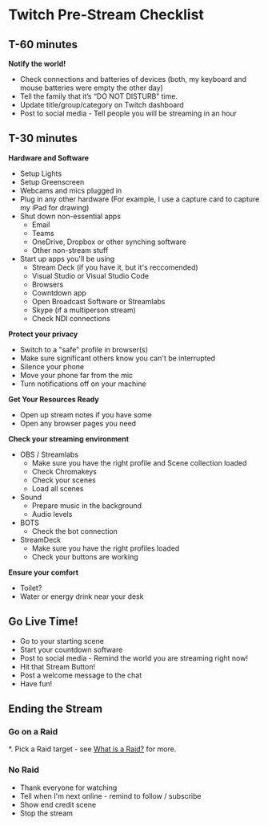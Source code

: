 # Twitch Pre-Stream Checklist 
 
## T-60 minutes 
**Notify the world!** 

* Check connections and batteries of devices (both, my keyboard and mouse batteries were empty the other day) 
* Tell the family that it’s “DO NOT DISTURB” time. 
* Update title/group/category on Twitch dashboard 
* Post to social media - Tell people you will be streaming in an hour 

## T-30 minutes
**Hardware and Software**

* Setup Lights 
* Setup Greenscreen 
* Webcams and mics plugged in 
* Plug in any other hardware (For example, I use a capture card to capture my iPad for drawing) 
* Shut down non-essential apps 
  * Email 
  * Teams 
  * OneDrive, Dropbox or other synching software
  * Other non-stream stuff 
* Start up apps you'll be using 
  * Stream Deck (if you have it, but it's reccomended)
  * Visual Studio or Visual Studio Code
  * Browsers
  * Cowntdown app
  * Open Broadcast Software or Streamlabs
  * Skype (if a multiperson stream) 
  * Check NDI connections

**Protect your privacy** 
* Switch to a "safe" profile in browser(s) 
* Make sure significant others know you can't be interrupted 
* Silence your phone
* Move your phone far from the mic
* Turn notifications off on your machine 

**Get Your Resources Ready** 
* Open up stream notes if you have some 
* Open any browser pages you need 

**Check your streaming environment**
* OBS / Streamlabs
  * Make sure you have the right profile and Scene collection loaded 
  * Check Chromakeys
  * Check your scenes
  * Load all scenes
* Sound 
  * Prepare music in the background 
  * Audio levels 
* BOTS 
  * Check the bot connection
* StreamDeck 
  * Make sure you have the right profiles loaded 
  * Check your buttons are working

**Ensure your comfort** 
* Toilet? 
* Water or energy drink near your desk 

## Go Live Time! 
* Go to your starting scene 
* Start your countdown software 
* Post to social media - Remind the world you are streaming right now! 
* Hit that Stream Button! 
* Post a welcome message to the chat
* Have fun!

## Ending the Stream

### Go on a Raid
*. Pick a Raid target - see [What is a Raid?]() for more.

### No Raid
* Thank everyone for watching
* Tell when I'm next online - remind to follow / subscribe
* Show end credit scene
* Stop the stream

